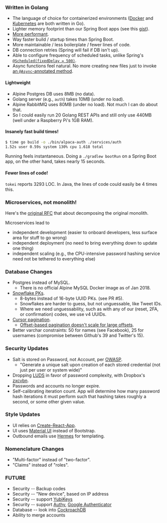### Written in Golang
- The language of choice for containerized environments
([Docker](https://github.com/moby/moby) and [Kubernetes](https://github.com/kubernetes/kubernetes) are both written in Go).
- Lighter memory footprint than our Spring Boot apps (see this [gist](https://gist.github.com/kevinmichaelchen/22ac37452979b05f78e99f775e249659)).
- [More performant](https://benchmarksgame.alioth.debian.org/u64q/go.html).
- Way faster build / startup times than Spring Boot.
- More maintainable / less boilerplate / fewer lines of code.
- DB connection retries (Spring will fail if DB isn't up).
- Able to configure frequency of scheduled tasks, unlike Spring's [`@Scheduled(fixedDelay = 500)`](https://docs.spring.io/spring-framework/docs/current/javadoc-api/org/springframework/scheduling/annotation/Scheduled.html).
- Async functions feel natural. No more creating new files just to invoke 
  [an `@Async`-annotated method](https://stackoverflow.com/questions/24898547/spring-async-method-called-from-another-async-method).

#### Lightweight
- Alpine Postgres DB uses 8MB (no data).
- Golang server (e.g., `auth`) takes 10MB (under no load).
- Alpine RabbitMQ uses 80MB (under no load). Not much I can do about that.
- So I could easily run 20 Golang REST APIs and still only use 440MB (well under a Raspberry Pi's 1GB RAM).

#### Insanely fast build times!
```bash
$ time go build -o ./bin/alpaca-auth ./services/auth
1.52s user 0.59s system 130% cpu 1.618 total
```

Running feels instantaneous. Doing a `./gradlew bootRun` on a Spring Boot app, on the other hand, takes nearly 15 seconds.

#### Fewer lines of code!
`tokei` reports 3293 LOC.
In Java, the lines of code could easily be 4 times this.

### Microservices, not monolith!
Here's the [original RFC](https://gist.github.com/hanakoa/6614b0799f09144ef348b3cb9a871820) 
that about decomposing the original monolith.

Microservices lead to 
- independent development (easier to onboard developers, less surface area for stuff to go wrong)
- independent deployment (no need to bring everything down to update one thing)
- independent scaling (e.g., the CPU-intensive password hashing service need not be tethered to everything else)

### Database Changes
- Postgres instead of MySQL.
  - There is no official Alpine MySQL Docker image as of Jan 2018.
- [Snowflake PKs](https://developer.twitter.com/en/docs/basics/twitter-ids).
  - 8-bytes instead of 16-byte UUID PKs. (see PR #5).
  - Snowflakes are harder to guess, but not unguessable, like Tweet IDs.
  - Where we need unguessability, such as with any of our (reset, 2FA, or confirmation) codes, we use v4 UUIDs.
- [Cursor pagination](https://developer.twitter.com/en/docs/basics/cursoring).
  - [Offset-based pagination doesn't scale for large offsets](http://use-the-index-luke.com/no-offset).
- Better varchar constraints: 50 for names (see Facebook), 25 for usernames (compromise between Github's 39 and Twitter's 15).

### Security Updates
- Salt is stored on Password, not Account, per [OWASP](https://www.owasp.org/index.php/Password_Storage_Cheat_Sheet#Use_a_cryptographically_strong_credential-specific_salt).
  - "Generate a unique salt upon creation of each stored credential (not just per user or system wide)"
- Dropping [LUDS](https://www.usenix.org/conference/usenixsecurity16/technical-sessions/presentation/wheeler)
in favor of password complexity, with Dropbox's [zxcvbn](https://blogs.dropbox.com/tech/2012/04/zxcvbn-realistic-password-strength-estimation/).
- Passwords and accounts no longer expire.
- Self-calibrating iteration count. App will determine how many password hash 
iterations it must perform such that hashing takes roughly a second, or some other given value.

### Style Updates
- UI relies on [Create-React-App](https://github.com/facebook/create-react-app).
- UI uses [Material UI](http://www.material-ui.com/#/) instead of Bootstrap.
- Outbound emails use [Hermes](https://github.com/matcornic/hermes) for templating.

### Nomenclature Changes
- "Multi-factor" instead of "two-factor". 
- "Claims" instead of "roles".

### FUTURE
- Security -- Backup codes
- Security -- "New device", based on IP address
- Security -- support [YubiKeys](https://www.yubico.com/)
- Security -- support [Authy](https://authy.com/), [Google Authenticator](https://en.wikipedia.org/wiki/Google_Authenticator)
- Database -- look into [CockroachDB](https://github.com/cockroachdb/cockroach)
- Ability to merge accounts